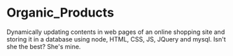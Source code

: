 # Organic_Products
Dynamically updating contents in web pages of an online shopping site and storing it in a database using node, HTML, CSS, JS, JQuery and mysql. Isn't she the best? She's mine.
